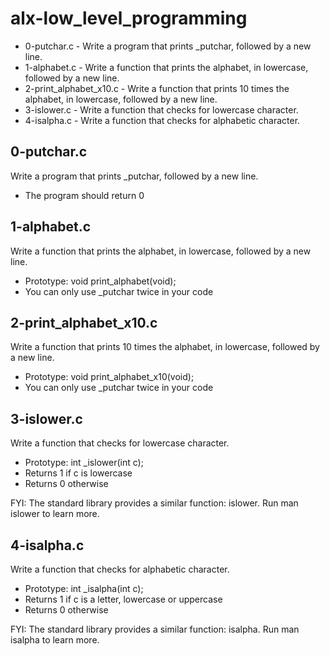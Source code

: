 # alx-low_level_programming

* 0-putchar.c - Write a program that prints _putchar, followed by a new line.
* 1-alphabet.c - Write a function that prints the alphabet, in lowercase, followed by a new line.
* 2-print_alphabet_x10.c - Write a function that prints 10 times the alphabet, in lowercase, followed by a new line.
* 3-islower.c - Write a function that checks for lowercase character.
* 4-isalpha.c - Write a function that checks for alphabetic character.







## 0-putchar.c ##
Write a program that prints _putchar, followed by a new line.
* The program should return 0

## 1-alphabet.c ##
Write a function that prints the alphabet, in lowercase, followed by a new line.

* Prototype: void print_alphabet(void);
* You can only use _putchar twice in your code

## 2-print_alphabet_x10.c ##
Write a function that prints 10 times the alphabet, in lowercase, followed by a new line.

* Prototype: void print_alphabet_x10(void);
* You can only use _putchar twice in your code

## 3-islower.c ##
Write a function that checks for lowercase character.

* Prototype: int _islower(int c);
* Returns 1 if c is lowercase
* Returns 0 otherwise

FYI: The standard library provides a similar function: islower. Run man islower to learn more.

## 4-isalpha.c ##
Write a function that checks for alphabetic character.

* Prototype: int _isalpha(int c);
* Returns 1 if c is a letter, lowercase or uppercase
* Returns 0 otherwise

FYI: The standard library provides a similar function: isalpha. Run man isalpha to learn more.




